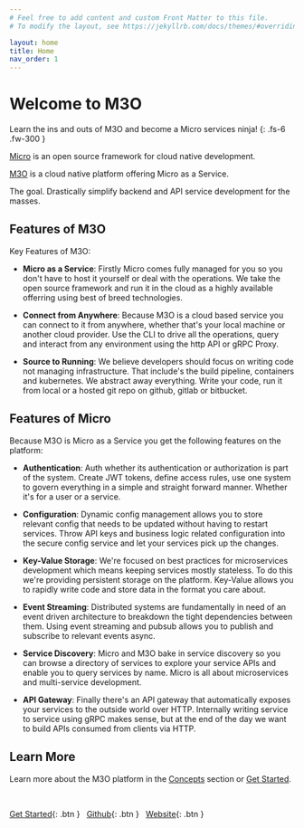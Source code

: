 ```yaml
---
# Feel free to add content and custom Front Matter to this file.
# To modify the layout, see https://jekyllrb.com/docs/themes/#overriding-theme-defaults

layout: home
title: Home
nav_order: 1
---
```


# Welcome to M3O

Learn the ins and outs of M3O and become a Micro services ninja!
{: .fs-6 .fw-300 }

[Micro](https://micro.mu) is an open source framework for cloud native development.

[M3O](https://m3o.com) is a cloud native platform offering Micro as a Service.

The goal. Drastically simplify backend and API service development for the masses.

## Features of M3O

Key Features of M3O:

- **Micro as a Service**: Firstly Micro comes fully managed for you so you don't have to host it yourself or deal with the operations. 
We take the open source framework and run it in the cloud as a highly available offerring using best of breed technologies.

- **Connect from Anywhere**: Because M3O is a cloud based service you can connect to it from anywhere, whether that's your local machine 
or another cloud provider. Use the CLI to drive all the operations, query and interact from any environment using the http API or gRPC 
Proxy.

- **Source to Running**: We believe developers should focus on writing code not managing infrastructure. That include's the build pipeline, 
containers and kubernetes. We abstract away everything. Write your code, run it from local or a hosted git repo on github, gitlab or bitbucket. 

## Features of Micro

Because M3O is Micro as a Service you get the following features on the platform:

- **Authentication**: Auth whether its authentication or authorization is part of the system. Create JWT tokens, define access rules, use 
one system to govern everything in a simple and straight forward manner. Whether it's for a user or a service.

- **Configuration**: Dynamic config management allows you to store relevant config that needs to be updated without having to restart services. 
Throw API keys and business logic related configuration into the secure config service and let your services pick up the changes.

- **Key-Value Storage**: We're focused on best practices for microservices development which means keeping services mostly stateless. To do this 
we're providing persistent storage on the platform. Key-Value allows you to rapidly write code and store data in the format you care about.

- **Event Streaming**: Distributed systems are fundamentally in need of an event driven architecture to breakdown the tight dependencies between 
them. Using event streaming and pubsub allows you to publish and subscribe to relevant events async.

- **Service Discovery**: Micro and M3O bake in service discovery so you can browse a directory of services to explore your service APIs and 
enable you to query services by name. Micro is all about microservices and multi-service development. 

- **API Gateway**: Finally there's an API gateway that automatically exposes your services to the outside world over HTTP. Internally writing 
service to service using gRPC makes sense, but at the end of the day we want to build APIs consumed from clients via HTTP.

## Learn More

Learn more about the M3O platform in the [Concepts](/concepts) section or [Get Started](/getting-started).

<br />

[Get Started](/getting-started){: .btn } &nbsp;
[Github](https://github.com/micro/micro){: .btn }  &nbsp;
[Website](https://m3o.com/){: .btn }

<div style="height: 320px"></div>
